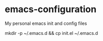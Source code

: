 emacs-configuration
===================

My personal emacs init and config files

mkdir -p ~/.emacs.d && cp init.el ~/.emacs.d

